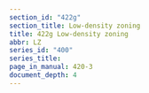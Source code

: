 ```yaml
---
section_id: "422g"
section_title: Low-density zoning
title: 422g Low-density zoning
abbr: LZ
series_id: "400"
series_title: 
page_in_manual: 420-3
document_depth: 4
---
```

